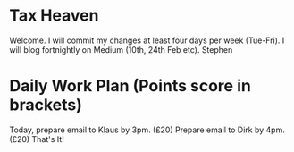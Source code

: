 # Tax Heaven

Welcome. I will commit my changes at least four days per week (Tue-Fri). 
I will blog fortnightly on Medium (10th, 24th Feb etc). Stephen

# Daily Work Plan (Points score in brackets)
Today, prepare email to Klaus by 3pm. (£20)
Prepare email to Dirk by 4pm. (£20)
That's It!
